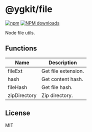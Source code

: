 # @ygkit/file

[![npm](https://img.shields.io/npm/v/%40ygkit%2Ffile)](http://www.npmtrends.com/%40ygkit%2Ffile)
[![NPM downloads](http://img.shields.io/npm/dm/%40ygkit%2Ffile.svg?style=flat-square)](http://www.npmtrends.com/%40ygkit%2Ffile)

Node file utils.

## Functions

| Name         | Description         |
| ------------ | ------------------- |
| fileExt      | Get file extension. |
| hash         | Get content hash.   |
| fileHash     | Get file hash.      |
| zipDirectory | Zip directory.      |

## License

MIT
